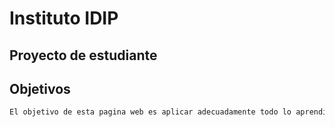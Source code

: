 # Instituto IDIP

## Proyecto de estudiante

## Objetivos
```bash
El objetivo de esta pagina web es aplicar adecuadamente todo lo aprendido en el curso de desarrollo web


